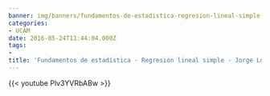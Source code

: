 ```yaml
---
banner: img/banners/fundamentos-de-estadistica-regresion-lineal-simple-jorge-lopez-puga.jpg
categories:
- UCAM
date: 2016-05-24T11:44:04.000Z
tags:
- 
title: 'Fundamentos de estadística - Regresión lineal simple - Jorge López Puga'
---
```




{{< youtube Plv3YVRbABw >}}
